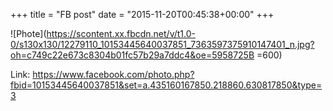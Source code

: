 +++
title = "FB post"
date = "2015-11-20T00:45:38+00:00"
+++



![Phote](https://scontent.xx.fbcdn.net/v/t1.0-0/s130x130/12279110_10153445640037851_7363597375910147401_n.jpg?oh=c749c22e673c8304b01fc57b29a7ddc4&oe=5958725B =600)


Link: https://www.facebook.com/photo.php?fbid=10153445640037851&set=a.435160167850.218860.630817850&type=3
